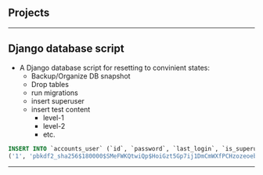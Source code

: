 Projects
---

---
## Django database script
* A Django database script for resetting to convinient states:
  * Backup/Organize DB snapshot
  * Drop tables
  * run migrations
  * insert superuser
  * insert test content
    * level-1
    * level-2
    * etc.

```sql
INSERT INTO `accounts_user` (`id`, `password`, `last_login`, `is_superuser`, `first_name`, `last_name`, `is_staff`, `is_active`, `date_joined`, `username`, `email`) VALUES
('1', 'pbkdf2_sha256$180000$SMeFWKQtwiQp$HoiGzt5Gp7ij1DmCmWXfPCHzozeoebeQUbofE4+22Uc=', NULL, '1', 'Helior', 'Colorado', '1', '1', '2020-08-19 06:10:16.618305', 'olyai@helior.info', 'olyai@helior.info');
```


---
